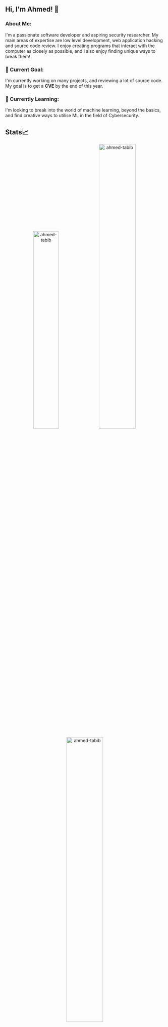 ## Hi, I'm Ahmed! 👋

### About Me:
I'm a passionate software developer and aspiring security researcher. My main areas of expertise are low level development, web application hacking and source code review. I enjoy creating programs that interact with the computer as closely as possible, and I also enjoy finding unique ways to break them!

### 🎯 Current Goal:
I'm currently working on many projects, and reviewing a lot of source code. My goal is to get a **CVE** by the end of this year.

### 🌱 Currently Learning:
I'm looking to break into the world of machine learning, beyond the basics, and find creative ways to utilise ML in the field of Cybersecurity.

## Stats📈
<p align="center">
<img width="40%" src="https://github-readme-stats.vercel.app/api/top-langs?username=ahmed-tabib&show_icons=true&theme=dracula&title_color=ff8000&text_color=ffffff&bg_color=6a6a6a&locale=en&layout=compact&hide_border=true" alt="ahmed-tabib" /> 
<img width="48%" src="https://github-readme-stats.vercel.app/api?username=ahmed-tabib&show_icons=true&theme=dracula&title_color=ff8000&text_color=ffffff&bg_color=6a6a6a&locale=en&hide_border=true" alt="ahmed-tabib" />
<img width="48%" src="https://github-readme-streak-stats.herokuapp.com/?user=ahmed-tabib&theme=highcontrast&hide_border=true" alt="ahmed-tabib" />
</p>

### Experience :brain:
#### Top Languages: <img src="https://raw.githubusercontent.com/isocpp/logos/master/cpp_logo.svg" alt="C++ Logo" style="margin-left: 15px;" width="25" height="25"> <img src="https://upload.wikimedia.org/wikipedia/commons/1/18/C_Programming_Language.svg" alt="C++ Logo" style="margin-left: 15px;" width="25" height="25"> <img src="https://upload.wikimedia.org/wikipedia/commons/c/c3/Python-logo-notext.svg" alt="C++ Logo" style="margin-left: 15px;" width="25" height="25">

## 📢 Get in Touch:
📧 **Email**: ahmed.tabib0@gmail.com
🐦 **Twitter**: ![@ahmed_ettabib](https://twitter.com/ahmed_ettabib)

